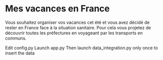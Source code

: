 # Mes vacances en France

Vous souhaitez organiser vos vacances cet été et vous avez décidé de rester en France face à la situation sanitaire. Pour cela vous projetez de découvrir toutes les préfectures en voyageant par les transports en communs.

Edit config.py
Launch app.py
Then launch data_integration.py only once to insert the data


